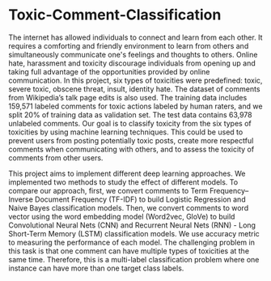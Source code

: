 # Toxic-Comment-Classification

The internet has allowed individuals to connect and learn from each other. It requires a comforting and friendly environment to learn from others and simultaneously communicate one's feelings and thoughts to others. Online hate, harassment and toxicity discourage individuals from opening up and taking full advantage of the opportunities provided by online communication. In this project, six types of toxicities were predefined: toxic, severe toxic, obscene threat, insult, identity hate. The dataset of comments from Wikipedia’s talk page edits is also used. The training data includes 159,571 labeled comments for toxic actions labeled by human raters, and we split 20% of training data as validation set. The test data contains 63,978 unlabeled comments. Our goal is to classify toxicity from the six types of toxicities by using machine learning techniques. This could be used to prevent users from posting potentially toxic posts, create more respectful comments when communicating with others, and to assess the toxicity of comments from other users. 

This project aims to implement different deep learning approaches. We implemented two methods to study the effect of different models. To compare our approach, first, we convert comments to Term Frequency–Inverse Document Frequency (TF-IDF) to build Logistic Regression and Naive Bayes classification models. Then, we convert comments to word vector using the word embedding model (Word2vec, GloVe) to build Convolutional Neural Nets (CNN) and Recurrent Neural Nets (RNN) - Long Short-Term Memory (LSTM) classification models. We use accuracy metric to measuring the performance of each model. The challenging problem in this task is that one comment can have multiple types of toxicities at the same time. Therefore, this is a multi-label classification problem where one instance can have more than one target class labels.
